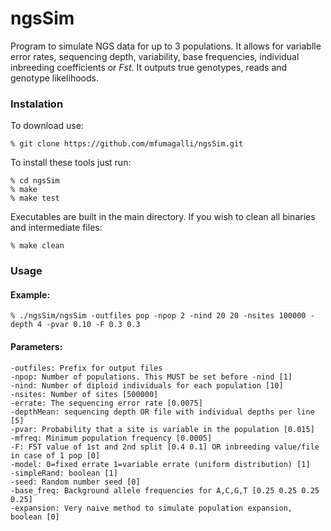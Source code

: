# ngsSim

Program to simulate NGS data for up to 3 populations. It allows for variablle error rates, sequencing depth, variability, base frequencies, individual inbreeding coefficients or _Fst_. It outputs true genotypes, reads and genotype likelihoods.

### Instalation

To download use:

    % git clone https://github.com/mfumagalli/ngsSim.git

To install these tools just run:

    % cd ngsSim
    % make
    % make test

Executables are built in the main directory. If you wish to clean all binaries and intermediate files:

    % make clean

### Usage

#### Example:

    % ./ngsSim/ngsSim -outfiles pop -npop 2 -nind 20 20 -nsites 100000 -depth 4 -pvar 0.10 -F 0.3 0.3

#### Parameters:
    -outfiles: Prefix for output files
    -npop: Number of populations. This MUST be set before -nind [1]
    -nind: Number of diploid individuals for each population [10]
    -nsites: Number of sites [500000]
    -errate: The sequencing error rate [0.0075]
    -depthMean: sequencing depth OR file with individual depths per line [5]
    -pvar: Probability that a site is variable in the population [0.015]
    -mfreq: Minimum population frequency [0.0005]
    -F: FST value of 1st and 2nd split [0.4 0.1] OR inbreeding value/file in case of 1 pop [0]
    -model: 0=fixed errate 1=variable errate (uniform distribution) [1]
    -simpleRand: boolean [1]
    -seed: Random number seed [0]
    -base_freq: Background allele frequencies for A,C,G,T [0.25 0.25 0.25 0.25]
    -expansion: Very naive method to simulate population expansion, boolean [0]
